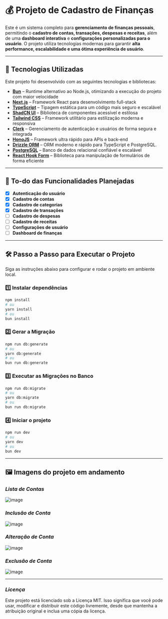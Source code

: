 # 💰 Projeto de Cadastro de Finanças

Este é um sistema completo para **gerenciamento de finanças pessoais**, permitindo o **cadastro de contas, transações, despesas e receitas**, além de uma **dashboard interativa** e **configurações personalizadas para o usuário**. O projeto utiliza tecnologias modernas para garantir **alta performance, escalabilidade e uma ótima experiência de usuário**.

---

## 🚀 **Tecnologias Utilizadas**
Este projeto foi desenvolvido com as seguintes tecnologias e bibliotecas:

- **[Bun](https://bun.sh/)** – Runtime alternativo ao Node.js, otimizando a execução do projeto com maior velocidade
- **[Next.js](https://nextjs.org/)** – Framework React para desenvolvimento full-stack
- **[TypeScript](https://www.typescriptlang.org/)** – Tipagem estática para um código mais seguro e escalável
- **[ShadCN UI](https://ui.shadcn.com/)** – Biblioteca de componentes acessível e estilosa
- **[Tailwind CSS](https://tailwindcss.com/)** – Framework utilitário para estilização moderna e responsiva
- **[Clerk](https://clerk.com/)** – Gerenciamento de autenticação e usuários de forma segura e integrada
- **[HonoJS](https://hono.dev/)** – Framework ultra rápido para APIs e back-end
- **[Drizzle ORM](https://orm.drizzle.team/)** – ORM moderno e rápido para TypeScript e PostgreSQL.
- **[PostgreSQL](https://www.postgresql.org/)** – Banco de dados relacional confiável e escalável
- **[React Hook Form](https://react-hook-form.com/)** – Biblioteca para manipulação de formulários de forma eficiente

---

## 📌 **To-do das Funcionalidades Planejadas**
- [X] **Autenticação do usuário**
- [X] **Cadastro de contas**
- [x] **Cadastro de categorias**
- [x] **Cadastro de transações**
- [ ] **Cadastro de despesas**
- [ ] **Cadastro de receitas**
- [ ] **Configurações de usuário**
- [ ] **Dashboard de finanças**

---

## 🛠️ **Passo a Passo para Executar o Projeto**
Siga as instruções abaixo para configurar e rodar o projeto em ambiente local.

### 1️⃣ **Instalar dependências**
```bash
npm install
# ou
yarn install
# ou
bun install
```

### 2️⃣ **Gerar a Migração**
```bash
npm run db:generate
# ou
yarn db:generate
# ou
bun run db:generate
```

### 3️⃣ **Executar as Migrações no Banco**
```bash
npm run db:migrate
# ou
yarn db:migrate
# ou
bun run db:migrate
```

### 4️⃣ **Iniciar o projeto**
```bash
npm run dev
# ou
yarn dev
# ou
bun dev
```

---

## 🖼️ **Imagens do projeto em andamento**

### *Lista de Contas*
![image](https://github.com/user-attachments/assets/eab2b1e6-38a6-40a2-b45e-68824c4edf94)

### *Inclusão de Conta*
![image](https://github.com/user-attachments/assets/812d3b63-1309-4bc3-ada4-fa971add8ba5)

### *Alteração de Conta*
![image](https://github.com/user-attachments/assets/9136ce5f-4829-4f82-9945-e8d6df76debb)

### *Exclusão de Conta*
![image](https://github.com/user-attachments/assets/ea85979d-8450-4a95-a1ee-c25ad0fa9e61)

---

### *Licença*
Este projeto está licenciado sob a Licença MIT. Isso significa que você pode usar, modificar e distribuir este código livremente, desde que mantenha a atribuição original e inclua uma cópia da licença.
